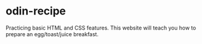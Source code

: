 # odin-recipe
Practicing basic HTML and CSS features. This website will teach you how to prepare an egg/toast/juice breakfast.